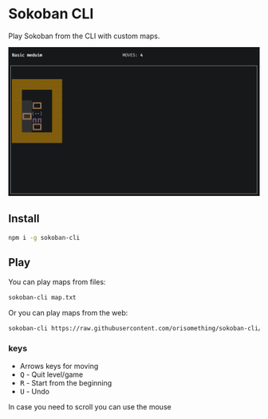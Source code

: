 # Sokoban CLI

Play Sokoban from the CLI with custom maps.

![Screen shot from level](https://raw.githubusercontent.com/orisomething/sokoban-cli/master/assets/screenshot-1.png)

## Install

```sh
npm i -g sokoban-cli
```

## Play

You can play maps from files:

```sh
sokoban-cli map.txt
```

Or you can play maps from the web:

```sh
sokoban-cli https://raw.githubusercontent.com/orisomething/sokoban-cli/master/maps/test-maps.txt
```

### keys

* Arrows keys for moving
* <kbd>Q</kbd> - Quit level/game
* <kbd>R</kbd> - Start from the beginning
* <kbd>U</kbd> - Undo

In case you need to scroll you can use the mouse
